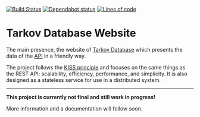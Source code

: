 [![Build Status](https://img.shields.io/endpoint.svg?url=https%3A%2F%2Factions-badge.atrox.dev%2Ftarkov-database%2Fwebsite%2Fbadge&style=flat)](https://actions-badge.atrox.dev/tarkov-database/website/goto)
[![Dependabot status](https://api.dependabot.com/badges/status?host=github&repo=tarkov-database/website)](https://dependabot.com/)
[![Lines of code](https://tokei.rs/b1/github/tarkov-database/website)](https://github.com/XAMPPRocky/tokei)

# Tarkov Database Website

The main presence, the website of [Tarkov Database](https://tarkov-database.com) which presents the data of the [API](https://github.com/tarkov-database/rest-api) in a friendly way.

The project follows the [KISS principle](https://en.wikipedia.org/wiki/KISS_principle) and focuses on the same things as the REST API: scalability, efficiency, performance, and simplicity.
It is also designed as a stateless service for use in a distributed system.

---

**This project is currently not final and still work in progress!**

More information and a documentation will follow soon.
